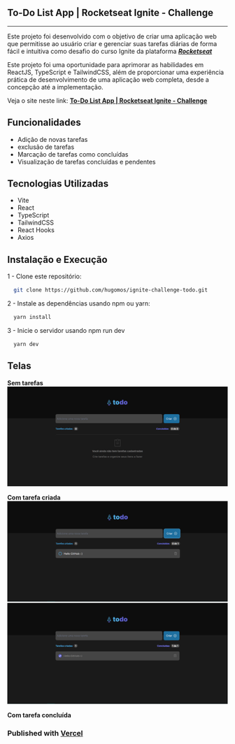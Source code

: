 ## **To-Do List App | Rocketseat Ignite - Challenge**

---

Este projeto foi desenvolvido com o objetivo de criar uma aplicação web que permitisse ao usuário criar e gerenciar suas tarefas diárias de forma fácil e intuitiva como desafio do curso Ignite da plataforma **_[Rocketseat](https://www.rocketseat.com.br/)_**

Este projeto foi uma oportunidade para aprimorar as habilidades em ReactJS, TypeScript e TailwindCSS, além de proporcionar uma experiência prática de desenvolvimento de uma aplicação web completa, desde a concepção até a implementação.

Veja o site neste link: [**To-Do List App | Rocketseat Ignite - Challenge**
](https://todo-ignite-challenge-two.vercel.app//)

## Funcionalidades

- Adição de novas tarefas
- exclusão de tarefas
- Marcação de tarefas como concluídas
- Visualização de tarefas concluídas e pendentes

## Tecnologias Utilizadas

- Vite
- React
- TypeScript
- TailwindCSS
- React Hooks
- Axios

## Instalação e Execução

1 - Clone este repositório:

```bash
  git clone https://github.com/hugomos/ignite-challenge-todo.git
```

2 - Instale as dependências usando npm ou yarn:

```bash
  yarn install
```

3 - Inicie o servidor usando npm run dev

```bash
  yarn dev
```

## Telas

**Sem tarefas**
![signin](./docs/assets/01.png)

**Com tarefa criada**
![signin](./docs/assets/02.png)
![signin](./docs/assets/03.png)

**Com tarefa concluída**

### Published with [**Vercel**](https://vercel.com/dashboard)
